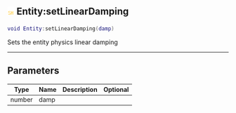 ## ![shared](.gitbook/assets/shared.png) Entity:setLinearDamping


```lua
void Entity:setLinearDamping(damp)
```

Sets the entity physics linear damping


------
## Parameters

| Type   | Name | Description              | Optional |
| ------ | ---- | ------------------------ | -------: |
| number | damp |  |  |


